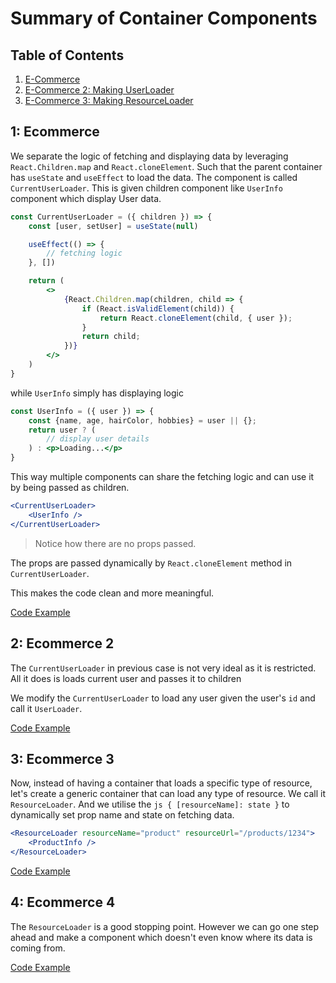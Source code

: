# Summary of Container Components

## Table of Contents
1. [E-Commerce](#1-ecommerce)
2. [E-Commerce 2: Making UserLoader](#2-ecommerce-2)
3. [E-Commerce 3: Making ResourceLoader](#3-ecommerce-3)

## 1: Ecommerce
We separate the logic of fetching and displaying data by leveraging `React.Children.map` and `React.cloneElement`. Such that the parent container has `useState` and `useEffect` to load the data. The component is called `CurrentUserLoader`. This is given children component like `UserInfo` component which display User data.

```jsx
const CurrentUserLoader = ({ children }) => {
    const [user, setUser] = useState(null)

    useEffect(() => {
        // fetching logic
    }, [])

    return (
        <>
            {React.Children.map(children, child => {
                if (React.isValidElement(child)) {
                    return React.cloneElement(child, { user });
                }
                return child;
            })}
        </>
    )
}
```
while `UserInfo` simply has displaying logic
```jsx
const UserInfo = ({ user }) => {
    const {name, age, hairColor, hobbies} = user || {};
    return user ? (
        // display user details
    ) : <p>Loading...</p>
}
```
This way multiple components can share the fetching logic and can use it by being passed as children.
```jsx
<CurrentUserLoader>
    <UserInfo />
</CurrentUserLoader>
```
>Notice how there are no props passed.

The props are passed dynamically by `React.cloneElement` method in `CurrentUserLoader`.

This makes the code clean and more meaningful.

[Code Example](ecommerce/README.md)

## 2: Ecommerce 2
The `CurrentUserLoader` in previous case is not very ideal as it is restricted. All it does is loads current user and passes it to children

We modify the `CurrentUserLoader` to load any user given the user's `id` and call it `UserLoader`.

[Code Example](ecommerce/README.md#making-userloader)

## 3: Ecommerce 3
Now, instead of having a container that loads a specific type of resource, let's create a generic container that can load any type of resource. We call it `ResourceLoader`. And we utilise the `js { [resourceName]: state }` to dynamically set prop name and state on fetching data.

```jsx
<ResourceLoader resourceName="product" resourceUrl="/products/1234">
    <ProductInfo />
</ResourceLoader>
```

[Code Example](ecommerce/README.md#making-resource-loader)

## 4: Ecommerce 4
The `ResourceLoader` is a good stopping point. However we can go one step ahead and make a component which doesn't even know where its data is coming from.

[Code Example](ecommerce/README.md#making-datasource)